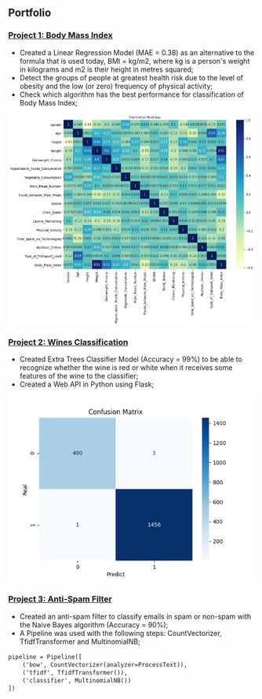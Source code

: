 ## Portfolio

### [Project 1: Body Mass Index](https://github.com/dayanacavalcante/Obesity-Estimate)
* Created a Linear Regression Model (MAE = 0.38) as an alternative to the formula that is used today, BMI = kg/m2, where kg is a person's weight in kilograms and m2 is their height in metres squared;
* Detect the groups of people at greatest health risk due to the level of obesity and the low (or zero) frequency of physical activity;
* Check which algorithm has the best performance for classification of Body Mass Index;

![](/heatmap_2.png)


### [Project 2: Wines Classification](https://github.com/dayanacavalcante/ApiPython-WineClassify)
* Created Extra Trees Classifier Model (Accuracy = 99%) to be able to recognize whether the wine is red or white when it receives some features of the wine to the classifier;
* Created a Web API in Python using Flask;

![](/ConfusionMatrix.png)


### [Project 3: Anti-Spam Filter](https://github.com/dayanacavalcante/Anti-Spam-Filter)
* Created an anti-spam filter to classify emails in spam or non-spam with the Naive Bayes algorithm (Accuracy = 90%);
* A Pipeline was used with the following steps: CountVectorizer, TfidfTransformer and MultinomialNB;

```
pipeline = Pipeline([
    ('bow', CountVectorizer(analyzer=ProcessText)),
    ('tfidf', TfidfTransformer()),
    ('classifier', MultinomialNB())
])
```

